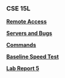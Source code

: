 ### CSE 15L
**[Remote Access](https://mapersiani.github.io/cse15l-lab-reports/Lab1Report.html)**

**[Servers and Bugs](https://mapersiani.github.io/cse15l-lab-reports/Lab2Report.html)**

**[Commands](https://mapersiani.github.io/cse15l-lab-reports/Lab3Report.html)**

**[Baseline Speed Test](https://mapersiani.github.io/cse15l-lab-reports/Lab4Report.html)**

**[Lab Report 5](https://mapersiani.github.io/cse15l-lab-reports/Lab5Report.html)**




